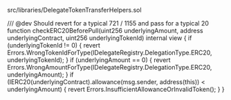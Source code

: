 src/libraries/DelegateTokenTransferHelpers.sol

   /// @dev Should revert for a typical 721 / 1155 and pass for a typical 20
    function checkERC20BeforePull(uint256 underlyingAmount, address underlyingContract, uint256 underlyingTokenId) internal view {
        if (underlyingTokenId != 0) {
            revert Errors.WrongTokenIdForType(IDelegateRegistry.DelegationType.ERC20, underlyingTokenId);
        }
        if (underlyingAmount == 0) {
            revert Errors.WrongAmountForType(IDelegateRegistry.DelegationType.ERC20, underlyingAmount);
        }
        if (IERC20(underlyingContract).allowance(msg.sender, address(this)) < underlyingAmount) {
            revert Errors.InsufficientAllowanceOrInvalidToken();
        }
    }
